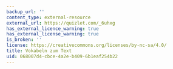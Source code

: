```yaml
---
backup_url: ''
content_type: external-resource
external_url: https://quizlet.com/_6uhxg
has_external_licence_warning: true
has_external_license_warning: true
is_broken: ''
license: https://creativecommons.org/licenses/by-nc-sa/4.0/
title: Vokabeln zum Text
uid: 068007d4-cbce-4a2e-b409-6b1eaf254b22
---
```

